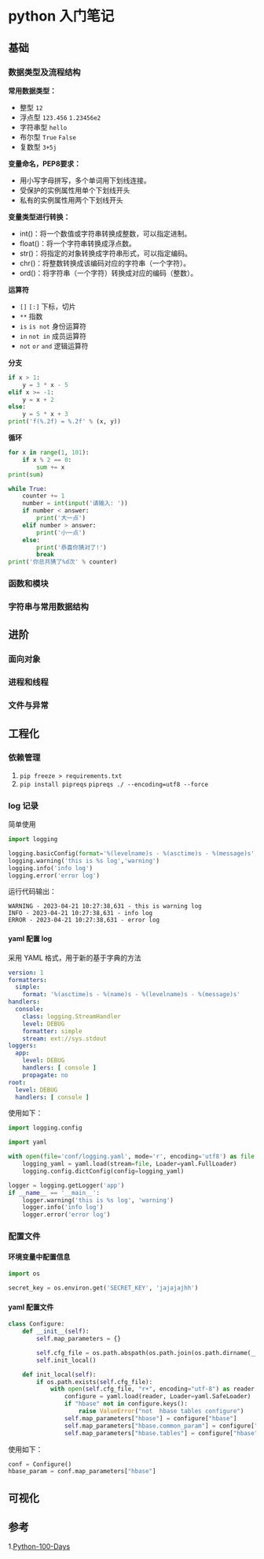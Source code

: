 # python 入门笔记

## 基础

### 数据类型及流程结构

**常用数据类型：**
- 整型 `12`
- 浮点型 `123.456` `1.23456e2`
- 字符串型 `hello`
- 布尔型 `True` `False`
- 复数型 `3+5j`

**变量命名，PEP8要求：**
- 用小写字母拼写，多个单词用下划线连接。
- 受保护的实例属性用单个下划线开头
- 私有的实例属性用两个下划线开头

**变量类型进行转换：**
- int()：将一个数值或字符串转换成整数，可以指定进制。
- float()：将一个字符串转换成浮点数。
- str()：将指定的对象转换成字符串形式，可以指定编码。
- chr()：将整数转换成该编码对应的字符串（一个字符）。
- ord()：将字符串（一个字符）转换成对应的编码（整数）。

**运算符**
- `[]` `[:]` 下标，切片
- `**` 指数
- `is` `is not` 身份运算符
- `in` `not in` 成员运算符
- `not` `or` `and` 逻辑运算符

**分支**
```python
if x > 1:
    y = 3 * x - 5
elif x >= -1:
    y = x + 2
else:
    y = 5 * x + 3
print('f(%.2f) = %.2f' % (x, y))
```
**循环**
```python
for x in range(1, 101):
    if x % 2 == 0:
        sum += x
print(sum)

while True:
    counter += 1
    number = int(input('请输入: '))
    if number < answer:
        print('大一点')
    elif number > answer:
        print('小一点')
    else:
        print('恭喜你猜对了!')
        break
print('你总共猜了%d次' % counter)
```

### 函数和模块

### 字符串与常用数据结构

## 进阶

### 面向对象

### 进程和线程

### 文件与异常

## 工程化

### 依赖管理

1. `pip freeze > requirements.txt`
2. `pip install pipreqs`
   `pipreqs ./ --encoding=utf8 --force`

### log 记录

简单使用

```python
import logging

logging.basicConfig(format='%(levelname)s - %(asctime)s - %(message)s',level=logging.DEBUG)
logging.warning('this is %s log','warning')
logging.info('info log')
logging.error('error log')
```

运行代码输出：

```
WARNING - 2023-04-21 10:27:38,631 - this is warning log
INFO - 2023-04-21 10:27:38,631 - info log
ERROR - 2023-04-21 10:27:38,631 - error log

```

#### yaml 配置 log

采用 YAML 格式，用于新的基于字典的方法

```yaml
version: 1
formatters:
  simple:
    format: '%(asctime)s - %(name)s - %(levelname)s - %(message)s'
handlers:
  console:
    class: logging.StreamHandler
    level: DEBUG
    formatter: simple
    stream: ext://sys.stdout
loggers:
  app:
    level: DEBUG
    handlers: [ console ]
    propagate: no
root:
  level: DEBUG
  handlers: [ console ]
```

使用如下：

```python
import logging.config

import yaml

with open(file='conf/logging.yaml', mode='r', encoding='utf8') as file:
    logging_yaml = yaml.load(stream=file, Loader=yaml.FullLoader)
    logging.config.dictConfig(config=logging_yaml)

logger = logging.getLogger('app')
if __name__ == '__main__':
    logger.warning('this is %s log', 'warning')
    logger.info('info log')
    logger.error('error log')
```

### 配置文件

#### 环境变量中配置信息

```python
import os

secret_key = os.environ.get('SECRET_KEY', 'jajajajhh')
```

#### yaml 配置文件

```python
class Configure:
    def __init__(self):
        self.map_parameters = {}

        self.cfg_file = os.path.abspath(os.path.join(os.path.dirname(__file__), ".conf/conf.yaml"))
        self.init_local()

    def init_local(self):
        if os.path.exists(self.cfg_file):
            with open(self.cfg_file, "r+", encoding="utf-8") as reader:
                configure = yaml.load(reader, Loader=yaml.SafeLoader)
                if "hbase" not in configure.keys():
                    raise ValueError("not  hbase tables configure")
                self.map_parameters["hbase"] = configure["hbase"]
                self.map_parameters["hbase.common_param"] = configure["hbase"]["common_param"]
                self.map_parameters["hbase.tables"] = configure["hbase"]["tables"]
```

使用如下：

```python
conf = Configure()
hbase_param = conf.map_parameters["hbase"]
```

## 可视化

## 参考

1.[Python-100-Days](https://github.com/jackfrued/Python-100-Days)
